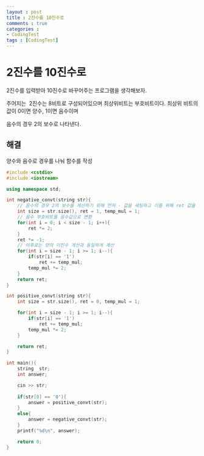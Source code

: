 ```yaml
---
layout : post
title : 2진수를 10진수로
comments : true
categories : 
- CodingTest
tags : [CodingTest]
---
```

# 2진수를 10진수로

2진수를 입력받아 10진수로 바꾸어주는 프로그램을 생각해보자.



주어지는  2진수는 8비트로 구성되어있으며 최상위비트는 부호비트이다. 최상위 비트의 값이 0이면 양수, 1이면 음수이며 

음수의 경우 2의 보수로 나타낸다.



## 해결

양수와 음수로 경우를 나눠 함수를 작성



```cpp
#include <cstdio>
#include <iostream>

using namespace std;

int negative_convt(string str){
    // 음수의 경우 2의 보수를 계산하기 위해 먼저 - 값을 세팅하고 이를 위해 ret 값을 1로 설정한다.
    int size = str.size(), ret = 1, temp_mul = 1;
    // 음수 부호비트를 음수값으로 변환
    for(int i = 0; i < size - 1; i++){
        ret *= 2;
    }
    ret *= -1;
    // 이후로는 양의 이진수 계산과 동일하게 계산
    for(int i = size - 1; i >= 1; i--){
        if(str[i] == '1')
            ret += temp_mul;
        temp_mul *= 2;
    }
    return ret;
}

int positive_convt(string str){
    int size = str.size(), ret = 0, temp_mul = 1;

    for(int i = size - 1; i >= 1; i--){
        if(str[i] == '1')
            ret += temp_mul;
        temp_mul *= 2;
    }

    return ret;
}

int main(){
    string  str;
    int answer;

    cin >> str;
    
    if(str[0] == '0'){
        answer = positive_convt(str);
    }
    else{
        answer = negative_convt(str);
    }
    printf("%d\n", answer);

    return 0;
}
```